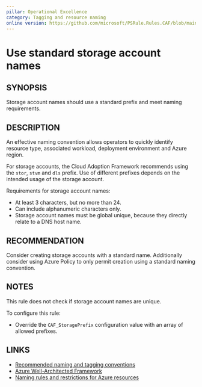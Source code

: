 ```yaml
---
pillar: Operational Excellence
category: Tagging and resource naming
online version: https://github.com/microsoft/PSRule.Rules.CAF/blob/main/docs/rules/en/CAF.Name.Storage.md
---
```


# Use standard storage account names

## SYNOPSIS

Storage account names should use a standard prefix and meet naming requirements.

## DESCRIPTION

An effective naming convention allows operators to quickly identify resource type, associated workload,
deployment environment and Azure region.

For storage accounts, the Cloud Adoption Framework recommends using the `stor`, `stvm` and `dls` prefix.
Use of different prefixes depends on the intended usage of the storage account.

Requirements for storage account names:

- At least 3 characters, but no more than 24.
- Can include alphanumeric characters only.
- Storage account names must be global unique, because they directly relate to a DNS host name.

## RECOMMENDATION

Consider creating storage accounts with a standard name.
Additionally consider using Azure Policy to only permit creation using a standard naming convention.

## NOTES

This rule does not check if storage account names are unique.

To configure this rule:

- Override the `CAF_StoragePrefix` configuration value with an array of allowed prefixes.

## LINKS

- [Recommended naming and tagging conventions](https://docs.microsoft.com/en-us/azure/cloud-adoption-framework/ready/azure-best-practices/naming-and-tagging)
- [Azure Well-Architected Framework](https://docs.microsoft.com/en-gb/azure/architecture/framework/devops/app-design#tagging-and-resource-naming)
- [Naming rules and restrictions for Azure resources](https://docs.microsoft.com/en-us/azure/azure-resource-manager/management/resource-name-rules)
